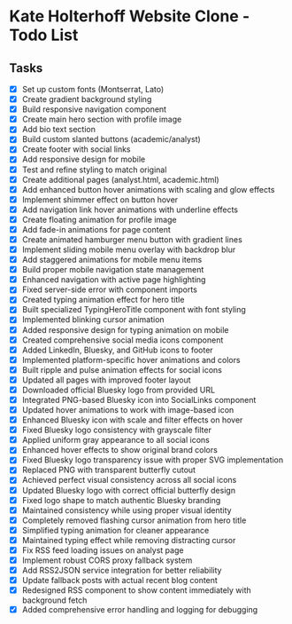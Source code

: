 # Kate Holterhoff Website Clone - Todo List

## Tasks
- [x] Set up custom fonts (Montserrat, Lato)
- [x] Create gradient background styling
- [x] Build responsive navigation component
- [x] Create main hero section with profile image
- [x] Add bio text section
- [x] Build custom slanted buttons (academic/analyst)
- [x] Create footer with social links
- [x] Add responsive design for mobile
- [x] Test and refine styling to match original
- [x] Create additional pages (analyst.html, academic.html)
- [x] Add enhanced button hover animations with scaling and glow effects
- [x] Implement shimmer effect on button hover
- [x] Add navigation link hover animations with underline effects
- [x] Create floating animation for profile image
- [x] Add fade-in animations for page content
- [x] Create animated hamburger menu button with gradient lines
- [x] Implement sliding mobile menu overlay with backdrop blur
- [x] Add staggered animations for mobile menu items
- [x] Build proper mobile navigation state management
- [x] Enhanced navigation with active page highlighting
- [x] Fixed server-side error with component imports
- [x] Created typing animation effect for hero title
- [x] Built specialized TypingHeroTitle component with font styling
- [x] Implemented blinking cursor animation
- [x] Added responsive design for typing animation on mobile
- [x] Created comprehensive social media icons component
- [x] Added LinkedIn, Bluesky, and GitHub icons to footer
- [x] Implemented platform-specific hover animations and colors
- [x] Built ripple and pulse animation effects for social icons
- [x] Updated all pages with improved footer layout
- [x] Downloaded official Bluesky logo from provided URL
- [x] Integrated PNG-based Bluesky icon into SocialLinks component
- [x] Updated hover animations to work with image-based icon
- [x] Enhanced Bluesky icon with scale and filter effects on hover
- [x] Fixed Bluesky logo consistency with grayscale filter
- [x] Applied uniform gray appearance to all social icons
- [x] Enhanced hover effects to show original brand colors
- [x] Fixed Bluesky logo transparency issue with proper SVG implementation
- [x] Replaced PNG with transparent butterfly cutout
- [x] Achieved perfect visual consistency across all social icons
- [x] Updated Bluesky logo with correct official butterfly design
- [x] Fixed logo shape to match authentic Bluesky branding
- [x] Maintained consistency while using proper visual identity
- [x] Completely removed flashing cursor animation from hero title
- [x] Simplified typing animation for cleaner appearance
- [x] Maintained typing effect while removing distracting cursor
- [x] Fix RSS feed loading issues on analyst page
- [x] Implement robust CORS proxy fallback system
- [x] Add RSS2JSON service integration for better reliability
- [x] Update fallback posts with actual recent blog content
- [x] Redesigned RSS component to show content immediately with background fetch
- [x] Added comprehensive error handling and logging for debugging
